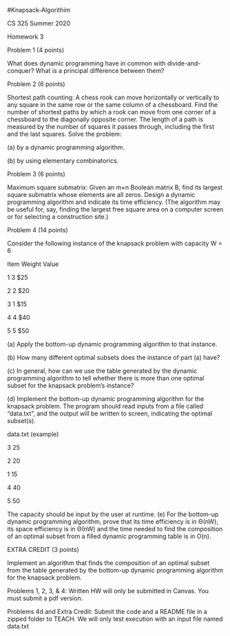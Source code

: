 #Knapsack-Algorithim

CS 325 Summer 2020

Homework 3

Problem 1 (4 points)

What does dynamic programming have in common with divide-and-conquer? What is a principal 
difference between them?

Problem 2 (6 points)

Shortest path counting: A chess rook can move horizontally or vertically to any square in the 
same row or the same column of a chessboard. Find the number of shortest paths by which a 
rook can move from one corner of a chessboard to the diagonally opposite corner. The length of 
a path is measured by the number of squares it passes through, including the first and the last 
squares. Solve the problem:

(a) by a dynamic programming algorithm.

(b) by using elementary combinatorics.

Problem 3 (6 points)

Maximum square submatrix: Given an m×n Boolean matrix B, find its largest square submatrix 
whose elements are all zeros. Design a dynamic programming algorithm and indicate its time 
efficiency. (The algorithm may be useful for, say, finding the largest free square area on a 
computer screen or for selecting a construction site.)

Problem 4 (14 points)

Consider the following instance of the knapsack problem with capacity W = 6

Item Weight Value

1 3 $25

2 2 $20

3 1 $15

4 4 $40

5 5 $50

(a) Apply the bottom-up dynamic programming algorithm to that instance.

(b) How many different optimal subsets does the instance of part (a) have?

(c) In general, how can we use the table generated by the dynamic programming algorithm to tell 
whether there is more than one optimal subset for the knapsack problem’s instance?

(d) Implement the bottom-up dynamic programming algorithm for the knapsack problem. The 
program should read inputs from a file called “data.txt”, and the output will be written to screen, 
indicating the optimal subset(s).

data.txt (example)

3 25

2 20

1 15

4 40

5 50

The capacity should be input by the user at runtime.
(e) For the bottom-up dynamic programming algorithm, prove that its time efficiency is in 
Θ(nW), its space efficiency is in Θ(nW) and the time needed to find the composition of an 
optimal subset from a filled dynamic programming table is in O(n).

EXTRA CREDIT (3 points)

Implement an algorithm that finds the composition of an optimal subset from the table generated 
by the bottom-up dynamic programming algorithm for the knapsack problem.

Problems 1, 2, 3, & 4: Written HW will only be submitted in Canvas. You 
must submit a pdf version. 

Problems 4d and Extra Credit: Submit the code and a README file in a 
zipped folder to TEACH. We will only test execution with an input file 
named data.txt
